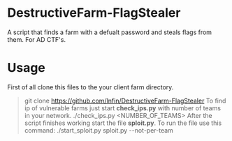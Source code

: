 # DestructiveFarm-FlagStealer
A script that finds a farm with a defualt password and steals flags from them. For AD CTF's.
# Usage
First of all clone this files to the your client farm directory.
>git clone https://github.com/lnfin/DestructiveFarm-FlagStealer
To find ip of vulnerable  farms just start **check_ips.py** with number of teams in your network.
> ./check_ips.py <NUMBER_OF_TEAMS>
After the script finishes working start the file **sploit.py**. To run the file use this command:
> ./start_sploit.py sploit.py --not-per-team
